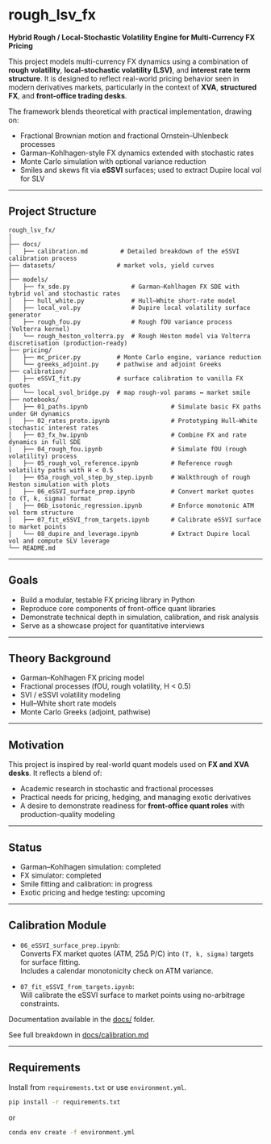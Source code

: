 
# rough_lsv_fx

**Hybrid Rough / Local-Stochastic Volatility Engine for Multi-Currency FX Pricing**

This project models multi-currency FX dynamics using a combination of **rough volatility**, **local-stochastic volatility (LSV)**, and **interest rate term structure**. It is designed to reflect real-world pricing behavior seen in modern derivatives markets, particularly in the context of **XVA**, **structured FX**, and **front-office trading desks**.

The framework blends theoretical with practical implementation, drawing on:
- Fractional Brownian motion and fractional Ornstein–Uhlenbeck processes
- Garman–Kohlhagen-style FX dynamics extended with stochastic rates
- Monte Carlo simulation with optional variance reduction
- Smiles and skews fit via **eSSVI** surfaces; used to extract Dupire local vol for SLV

---

## Project Structure

```text
rough_lsv_fx/
│
├── docs/
│   ├── calibration.md         # Detailed breakdown of the eSSVI calibration process
├── datasets/                 # market vols, yield curves
│
├── models/
│   ├── fx_sde.py                 # Garman–Kohlhagen FX SDE with hybrid vol and stochastic rates
│   ├── hull_white.py             # Hull–White short-rate model
│   ├── local_vol.py              # Dupire local volatility surface generator
│   ├── rough_fou.py              # Rough fOU variance process (Volterra kernel)
│   └── rough_heston_volterra.py  # Rough Heston model via Volterra discretisation (production-ready)
├── pricing/
│   ├── mc_pricer.py          # Monte Carlo engine, variance reduction
│   └── greeks_adjoint.py     # pathwise and adjoint Greeks
├── calibration/
│   ├── eSSVI_fit.py          # surface calibration to vanilla FX quotes
│   └── local_svol_bridge.py  # map rough‑vol params ↔ market smile
├── notebooks/
│   ├── 01_paths.ipynb                       # Simulate basic FX paths under GH dynamics
│   ├── 02_rates_proto.ipynb                 # Prototyping Hull–White stochastic interest rates
│   ├── 03_fx_hw.ipynb                       # Combine FX and rate dynamics in full SDE
│   ├── 04_rough_fou.ipynb                   # Simulate fOU (rough volatility) process
│   ├── 05_rough_vol_reference.ipynb         # Reference rough volatility paths with H < 0.5
│   ├── 05a_rough_vol_step_by_step.ipynb     # Walkthrough of rough Heston simulation with plots
│   ├── 06_eSSVI_surface_prep.ipynb          # Convert market quotes to (T, k, sigma) format
│   ├── 06b_isotonic_regression.ipynb        # Enforce monotonic ATM vol term structure
│   ├── 07_fit_eSSVI_from_targets.ipynb      # Calibrate eSSVI surface to market points
│   └── 08_dupire_and_leverage.ipynb         # Extract Dupire local vol and compute SLV leverage
└── README.md
```

---

## Goals

- Build a modular, testable FX pricing library in Python
- Reproduce core components of front-office quant libraries
- Demonstrate technical depth in simulation, calibration, and risk analysis
- Serve as a showcase project for quantitative interviews

---

## Theory Background

- Garman–Kohlhagen FX pricing model
- Fractional processes (fOU, rough volatility, H < 0.5)
- SVI / eSSVI volatility modeling
- Hull–White short rate models
- Monte Carlo Greeks (adjoint, pathwise)

---

## Motivation

This project is inspired by real-world quant models used on **FX and XVA desks**. It reflects a blend of:
- Academic research in stochastic and fractional processes
- Practical needs for pricing, hedging, and managing exotic derivatives
- A desire to demonstrate readiness for **front-office quant roles** with production-quality modeling

---

## Status

- Garman–Kohlhagen simulation: completed
- FX simulator: completed
- Smile fitting and calibration: in progress
- Exotic pricing and hedge testing: upcoming

---

## Calibration Module

- `06_eSSVI_surface_prep.ipynb`:  
  Converts FX market quotes (ATM, 25Δ P/C) into `(T, k, sigma)` targets for surface fitting.  
  Includes a calendar monotonicity check on ATM variance.

- `07_fit_eSSVI_from_targets.ipynb`:  
  Will calibrate the eSSVI surface to market points using no-arbitrage constraints.

Documentation available in the [docs/](docs/) folder.

See full breakdown in [docs/calibration.md](docs/calibration.md)

---

## Requirements

Install from `requirements.txt` or use `environment.yml`.

```bash
pip install -r requirements.txt
```

or

```bash
conda env create -f environment.yml
```
